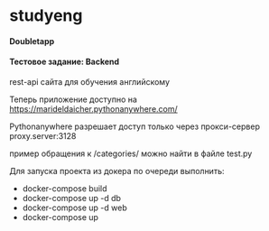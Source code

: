 # studyeng

#### Doubletapp
#### Тестовое задание: Backend

rest-api сайта для обучения английскому

Теперь приложение доступно на https://marideldaicher.pythonanywhere.com/

Pythonanywhere разрешает доступ только через прокси-сервер proxy.server:3128

пример обращения к /categories/ можно найти в файле test.py

Для запуска проекта из докера по очереди выполнить:

* docker-compose build
* docker-compose up -d db
* docker-compose up -d web
* docker-compose up
